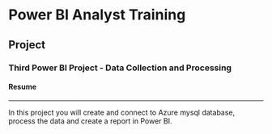 # Power BI Analyst Training

## Project

### Third Power BI Project - Data Collection and Processing

#### Resume
***
In this project you will create and connect to Azure mysql database, process the data and create a report in Power BI.